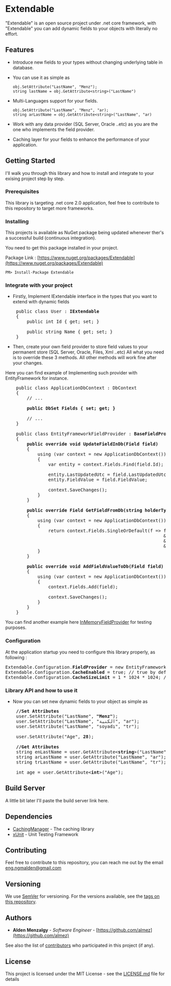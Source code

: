 # Extendable

"Extendable" is an open source project under .net core framework, with "Extendable" you can add dynamic fields to your objects with literally no effort.


## Features

* Introduce new fields to your types without changing underlying table in database.


* You can use it as simple as  

  ```
  obj.SetAttribute("LastName", "Menz");
  string lastName = obj.GetAttribute<string>("LastName")
  ```

* Multi-Languages support for your fields.

  ```
  obj.SetAttribute("LastName", "Menz", "ar);
  string arLastName = obj.GetAttribute<string>("LastName", "ar)
  ```

* Work with any data provider (SQL Server, Oracle ..etc) as you are the one who implements the field provider.


* Caching layer for your fields to enhance the performance of your application.

## Getting Started

I'll walk you through this library and how to install and integrate to your exising project step by step.

### Prerequisites

This library is targeting .net core 2.0 application, feel free to contribute to this repository to target more frameworks.

### Installing

This projects is available as NuGet package being updated whenever ther's a successful build (continuous integration).

You need to get this package installed in your project.

Package Link : [https://www.nuget.org/packages/Extendable](https://www.nuget.org/packages/Extendable)

```
PM> Install-Package Extendable
```

### Integrate with your project

* Firstly, Implement IExtendable interface in the types that you want to extend with dynamic fields

<pre>
    public class User : <b>IExtendable</b>
    {
        public int Id { get; set; }

        public string Name { get; set; }
    }
</pre>

* Then, create your own field provider to store field values to your permanent store (SQL Server, Oracle, Files, Xml ..etc)
All what you need is to override these 3 methods. All other methods will work fine after your changes.
 
 Here you can find example of Implementing such provider with EntityFramework for instance.
 
 <pre>
 	public class ApplicationDbContext : DbContext
    {
        // ...

        <b>public DbSet<Field> Fields { set; get; }</b>

        // ...
    }

    public class EntityFrameworkFieldProvider : <b>BaseFieldProvider</b>
    {
        <b>public override void UpdateFieldInDb(Field field)</b>
        {
            using (var context = new ApplicationDbContext())
            {
                var entity = context.Fields.Find(field.Id);

                entity.LastUpdatedUtc = field.LastUpdatedUtc;
                entity.FieldValue = field.FieldValue;

                context.SaveChanges();
            }
        }

        <b>public override Field GetFieldFromDb(string holderType, string holderId, string fieldName, string language = "en")</b>
        {
            using (var context = new ApplicationDbContext())
            {
                return context.Fields.SingleOrDefault(f => f.HolderType == holderType
                                                           && f.HolderId == holderId
                                                           && f.FieldName == fieldName
                                                           && f.Language == language);
            }
        }

        <b>public override void AddFieldValueToDb(Field field)</b>
        {
            using (var context = new ApplicationDbContext())
            {
                context.Fields.Add(field);

                context.SaveChanges();
            }
        }
    }
</pre>

You can find another example here [InMemoryFieldProvider](https://github.com/almez/Extendable/blob/master/src/Extendable.Tests/Providers/InMemoryFieldProvider.cs) for testing purposes.

### Configuration

At the application startup you need to configure this library properly, as following :

<pre>
Extendable.Configuration.<b>FieldProvider</b> = new EntityFrameworkFieldProvider(); // your field provider, mandatory.
Extendable.Configuration.<b>CacheEnabled</b> = true; // true by default
Extendable.Configuration.<b>CacheSizeLimit</b> = 1 * 1024 * 1024; // 1 MB by default
</pre>

### Library API and how to use it

* Now you can set new dynamic fields to your object as simple as 

<pre>
	<b>//Set Attributes</b>
	user.SetAttribute("LastName", <b>"Menz"</b>);
	user.SetAttribute("LastName", "الكنية", "ar");
	user.SetAttribute("LastName", "soyadı", "tr");

	user.SetAttribute("Age", <b>28</b>);

	<b>//Get Attributes</b>
	string enLastName = user.GetAttribute<<b>string</b>>("LastName");
	string arLastName = user.GetAttribute<string>("LastName", "ar");
	string trLastName = user.GetAttribute<string>("LastName", "tr");

	int age = user.GetAttribute<<b>int</b>>("Age");
</pre>

## Build Server

A little bit later I'll paste the build server link here.

## Dependencies

* [CachingManager](https://github.com/almez/CachingManager) - The caching library
* [xUnit](https://xunit.github.io) - Unit Testing Framework

## Contributing

Feel free to contribute to this repository, you can reach me out by the email [eng.ngmalden@gmail.com](mailto://eng.ngmalden@gmail.com)

## Versioning

We use [SemVer](http://semver.org/) for versioning. For the versions available, see the [tags on this repository](https://github.com/your/project/tags). 

## Authors

* **Alden Menzalgy** - *Software Engineer* - [https://github.com/almez](https://github.com/almez)

See also the list of [contributors](https://github.com/almez/CachingManager/graphs/contributors) who participated in this project (if any).

## License

This project is licensed under the MIT License - see the [LICENSE.md](https://github.com/almez/Extendable/blob/master/LICENSE) file for details
